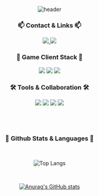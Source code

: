 <div align=center>

![header](https://capsule-render.vercel.app/api?type=Blur&color=gradient&height=300&section=header&text=Yujin%20Kim&fontSize=90&animation=fadeIn)


<h3>📫 Contact & Links 📫</h3>

<a href="https://noa-on-air.tistory.com/" target="_blank">
  <img src="https://img.shields.io/badge/Blog-FF5722?style=flat&logo=blogger&logoColor=white"/>
</a>

<a href="https://www.youtube.com/@%EA%B9%80%EC%9C%A0%EC%A7%84-s8u8m" target="_blank">
  <img src="https://img.shields.io/badge/YouTube-FF0000?style=flat&logo=youtube&logoColor=white"/>
</a>

<br>

<h3>🎲 Game Client Stack 🎲</h3>
<img src="https://img.shields.io/badge/C++-00599C.svg?style=flat&logo=cplusplus&logoColor=white"/>
<img src="https://img.shields.io/badge/Unreal-0E1128.svg?style=flat&logo=unrealengine&logoColor=white"/>
<img src="https://img.shields.io/badge/Blueprint-2E59A8.svg?style=flat&logo=unrealengine&logoColor=white"/>

<h3>🛠 Tools & Collaboration 🛠</h3>
<img src="https://img.shields.io/badge/Visual%20Studio-5C2D91.svg?style=flat&logo=visual-studio&logoColor=white"/>
<img src="https://img.shields.io/badge/Git-F05032.svg?style=flat&logo=git&logoColor=white"/>
<img src="https://img.shields.io/badge/GitHub-181717.svg?style=flat&logo=github&logoColor=white"/>
<img src="https://img.shields.io/badge/Slack-4A154B.svg?style=flat&logo=slack&logoColor=white"/>

<br>
<br>
<br>
<br>

<h3>🌟 Github Stats & Languages 🌟</h3>

<br>

![Top Langs](https://github-readme-stats.vercel.app/api/top-langs/?username=Uh-hub&layout=compact&theme=vue&hide=jupyter%20notebook)

<br>

[![Anurag's GitHub stats](https://github-readme-stats.vercel.app/api?username=Uh-hub&show_icons=true&theme=vue)](https://github.com/anuraghazra/github-readme-stats)


<br>
<br>
<br>
<br>

</div>
